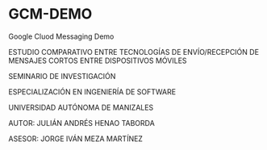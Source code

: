 # GCM-DEMO
Google Cluod Messaging Demo

ESTUDIO COMPARATIVO ENTRE TECNOLOGÍAS DE ENVÍO/RECEPCIÓN DE MENSAJES CORTOS ENTRE DISPOSITIVOS MÓVILES

SEMINARIO DE INVESTIGACIÓN

ESPECIALIZACIÓN EN INGENIERÍA DE SOFTWARE

UNIVERSIDAD AUTÓNOMA DE MANIZALES

AUTOR: JULIÁN ANDRÉS HENAO TABORDA

ASESOR: JORGE IVÁN MEZA MARTÍNEZ



